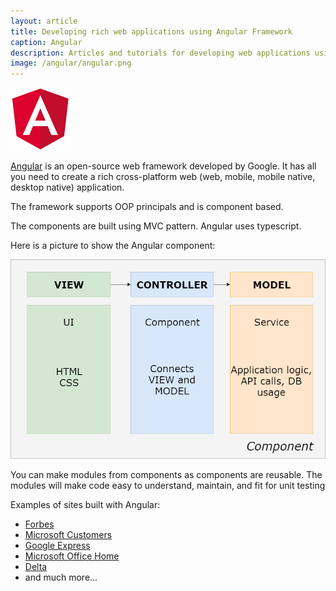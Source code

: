```yaml
---
layout: article
title: Developing rich web applications using Angular Framework
caption: Angular
description: Articles and tutorials for developing web applications using modern Angular framework
image: /angular/angular.png
---
```

![Angular logo](angular.png)

[Angular](https://angular.io/) is an open-source web framework developed by Google. It has all you need to create a rich cross-platform web (web, mobile, mobile native, desktop native) application.

The framework supports OOP principals and is component based.

The components are built using MVC pattern. Angular uses typescript.

Here is a picture to show the Angular component:

![Angular components](angular-components.png)

You can make modules from components as components are reusable. The modules will make code easy to understand, maintain, and fit for unit testing

Examples of sites built with Angular:

* [Forbes](https://www.forbes.com)
* [Microsoft Customers](https://customers.microsoft.com/en-us)
* [Google Express](https://express.google.com/)
* [Microsoft Office Home](https://www.office.com/apps?auth=2)
* [Delta](https://www.delta.com/)
* and much more...
